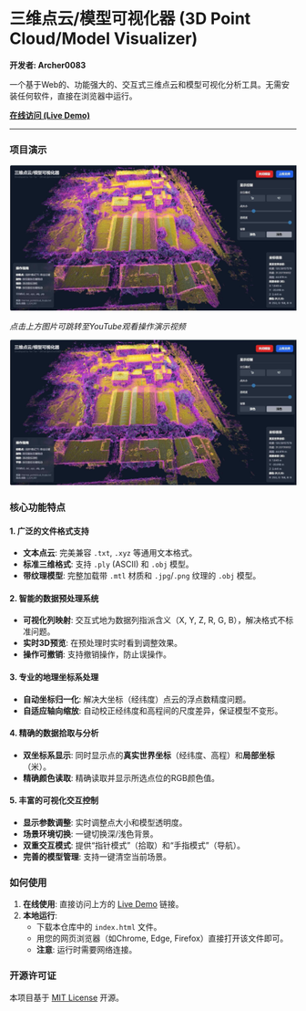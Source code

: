 # 三维点云/模型可视化器 (3D Point Cloud/Model Visualizer)

**开发者: Archer0083**

一个基于Web的、功能强大的、交互式三维点云和模型可视化分析工具。无需安装任何软件，直接在浏览器中运行。

[**在线访问 (Live Demo)**](https://Archer0083.github.io/3D-point-cloud-visualizer/)

---

### 项目演示

![应用截图](https://raw.githubusercontent.com/Archer0083/3D-point-cloud-visualizer/main/example.jpg)

*点击上方图片可跳转至YouTube观看操作演示视频*

[![操作演示视频封面](https://raw.githubusercontent.com/Archer0083/3D-point-cloud-visualizer/main/example.jpg)](https://www.youtube.com/watch?v=4n_GEKv2YSo)


### 核心功能特点

#### 1. 广泛的文件格式支持
- **文本点云**: 完美兼容 `.txt`, `.xyz` 等通用文本格式。
- **标准三维格式**: 支持 `.ply` (ASCII) 和 `.obj` 模型。
- **带纹理模型**: 完整加载带 `.mtl` 材质和 `.jpg`/`.png` 纹理的 `.obj` 模型。

#### 2. 智能的数据预处理系统
- **可视化列映射**: 交互式地为数据列指派含义（X, Y, Z, R, G, B），解决格式不标准问题。
- **实时3D预览**: 在预处理时实时看到调整效果。
- **操作可撤销**: 支持撤销操作，防止误操作。

#### 3. 专业的地理坐标系处理
- **自动坐标归一化**: 解决大坐标（经纬度）点云的浮点数精度问题。
- **自适应轴向缩放**: 自动校正经纬度和高程间的尺度差异，保证模型不变形。

#### 4. 精确的数据拾取与分析
- **双坐标系显示**: 同时显示点的**真实世界坐标**（经纬度、高程）和**局部坐标**（米）。
- **精确颜色读取**: 精确读取并显示所选点位的RGB颜色值。

#### 5. 丰富的可视化交互控制
- **显示参数调整**: 实时调整点大小和模型透明度。
- **场景环境切换**: 一键切换深/浅色背景。
- **双重交互模式**: 提供“指针模式”（拾取）和“手指模式”（导航）。
- **完善的模型管理**: 支持一键清空当前场景。

### 如何使用

1.  **在线使用**: 直接访问上方的 [Live Demo](https://Archer0083.github.io/3D-point-cloud-visualizer/) 链接。
2.  **本地运行**:
    * 下载本仓库中的 `index.html` 文件。
    * 用您的网页浏览器（如Chrome, Edge, Firefox）直接打开该文件即可。
    * **注意**: 运行时需要网络连接。

### 开源许可证

本项目基于 [MIT License](LICENSE) 开源。
